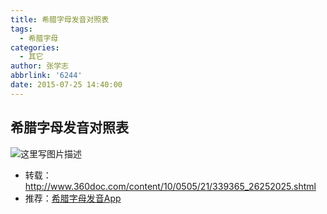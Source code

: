 ```yaml
---
title: 希腊字母发音对照表
tags:
  - 希腊字母
categories:
  - 其它
author: 张学志
abbrlink: '6244'
date: 2015-07-25 14:40:00
---
```





## 希腊字母发音对照表
 ![这里写图片描述](http://img.blog.csdn.net/20150725162032105)


* 转载：http://www.360doc.com/content/10/0505/21/339365_26252025.shtml
* 推荐：[希腊字母发音App](http://app.baidu.com/greekalphabeta?keyword=%E5%B8%8C%E8%85%8A%E5%AD%97%E6%AF%8D%E8%AF%BB%E9%9F%B3)
